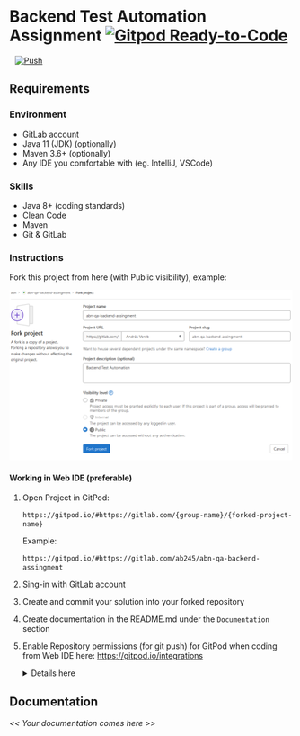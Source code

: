 # Backend Test Automation Assignment [![Gitpod Ready-to-Code](https://img.shields.io/badge/Gitpod-ready--to--code-blue?logo=gitpod)](https://gitpod.io/from-referrer/)

<a href="https://gitpod.io/from-referrer/" style="padding: 10px;">
    <img src="https://gitpod.io/button/open-in-gitpod.svg" width="150" alt="Push">
</a>

## Requirements
### Environment
* GitLab account
* Java 11 (JDK) (optionally)
* Maven 3.6+ (optionally)
* Any IDE you comfortable with (eg. IntelliJ, VSCode)

### Skills
* Java 8+ (coding standards)
* Clean Code
* Maven
* Git & GitLab

### Instructions
Fork this project from here (with Public visibility), example: 

![img.png](doc/img/01_fork_project.png)

#### Working in Web IDE (preferable)

1. Open Project in GitPod:
   ```
   https://gitpod.io/#https://gitlab.com/{group-name}/{forked-project-name}
   ```
   Example: 
   ```
   https://gitpod.io/#https://gitlab.com/ab245/abn-qa-backend-assingment
   ```
2. Sing-in with GitLab account
3. Create and commit your solution into your forked repository
4. Create documentation in the README.md under the `Documentation` section
5. Enable Repository permissions (for git push) for GitPod when coding from Web IDE here: https://gitpod.io/integrations
   <details>
   <summary>Details here</summary>

   Edit permission for GitHub:

   ![img.png](doc/img/02_integration_providers.png)

   ![img.png](doc/img/02_enable_repo_permissions.png)
   </details>

## Documentation
_<< Your documentation comes here >>_